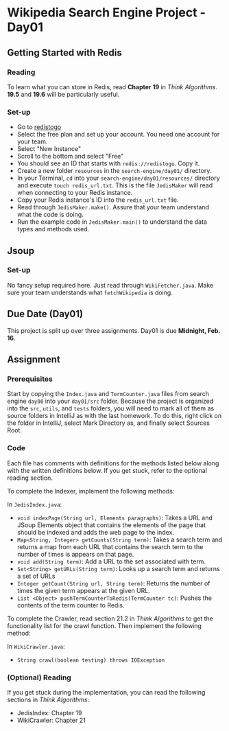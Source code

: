 # Wikipedia Search Engine Project - Day01

## Getting Started with Redis

### Reading

To learn what you can store in Redis, read **Chapter 19** in *Think Algorithms*. **19.5** and **19.6** will be particularly useful.

### Set-up

  * Go to [redistogo](https://redistogo.com)
  * Select the free plan and set up your account. You need one account for your team.
  * Select "New Instance"
  * Scroll to the bottom and select "Free"
  * You should see an ID that starts with `redis://redistogo`. Copy it.
  * Create a new folder `resources` in the `search-engine/day01/` directory.
  * In your Terminal, `cd` into your `search-engine/day01/resources/` directory and execute `touch redis_url.txt`. This is the file `JedisMaker` will read when connecting to your Redis instance.
  * Copy your Redis instance's ID into the `redis_url.txt` file.
  * Read through `JedisMaker.make()`. Assure that your team understand what the code is doing.
  * Run the example code in `JedisMaker.main()` to understand the data types and methods used.


## Jsoup

### Set-up

No fancy setup required here. Just read through `WikiFetcher.java`. Make sure your team understands what `fetchWikipedia` is doing.

## Due Date (Day01)

This project is split up over three assignments.  Day01 is due **Midnight, Feb. 16**.

## Assignment

### Prerequisites

Start by copying the `Index.java` and `TermCounter.java` files from search engine `day00` into your `day01/src` folder.  Because the project is organized into the `src`, `utils`, and `tests` folders, you will need to mark all of them as source folders in IntelliJ as with the last homework.  To do this, right click on the folder in IntelliJ, select Mark Directory as, and finally select Sources Root.

### Code

Each file has comments with definitions for the methods listed below along with the written definitions below.  If you get stuck, refer to the optional reading section.

To complete the Indexer, implement the following methods:

In `JedisIndex.java`:

* `void indexPage(String url, Elements paragraphs)`: Takes a URL and JSoup Elements object that contains the elements of the page that should be indexed and adds the web page to the index.
* `Map<String, Integer> getCounts(String term)`: Takes a search term and returns a map from each URL that contains the search term to the number of times is appears on that page.
* `void add(String term)`: Add a URL to the set associated with term.
* `Set<String> getURLs(String term)`: Looks up a search term and returns a set of URLs
* `Integer getCount(String url, String term)`: Returns the number of times the given term appears at the given URL.
* `List <Object> pushTermCounterToRedis(TermCounter tc)`: Pushes the contents of the term counter to Redis.


To complete the Crawler, read section 21.2 in *Think Algorithms* to get the functionality list for the crawl function.  Then implement the following method:

In `WikiCrawler.java`:

* `String crawl(boolean testing) throws IOException`


### (Optional) Reading

If you get stuck during the implementation, you can read the following sections in *Think Algorithms*:

* JedisIndex: Chapter 19
* WikiCrawler: Chapter 21
